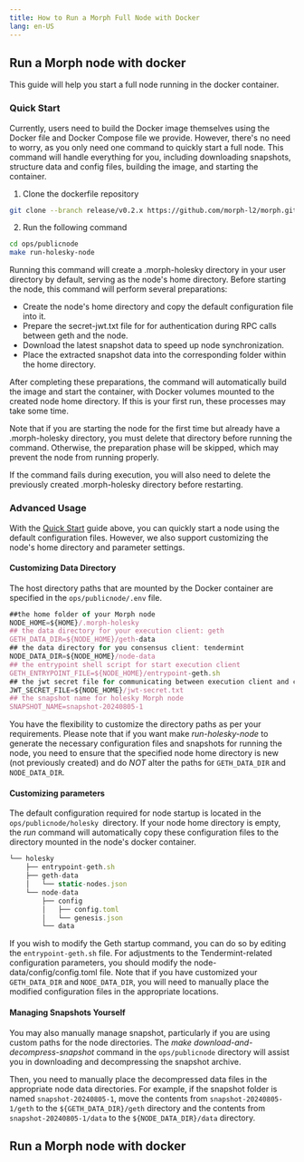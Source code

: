```yaml
---
title: How to Run a Morph Full Node with Docker
lang: en-US
---
```


## Run a Morph node with docker 

This guide will help you start a full node running in the docker container. 

### Quick Start

Currently, users need to build the Docker image themselves using the Docker file and Docker Compose file we provide. However, there's no need to worry, as you only need one command to quickly start a full node. This command will handle everything for you, including downloading snapshots, structure data and config files, building the image, and starting the container.

1. Clone the dockerfile repository

```bash
git clone --branch release/v0.2.x https://github.com/morph-l2/morph.git
```
2. Run the following command

```bash
cd ops/publicnode
make run-holesky-node
```

Running this command will create a .morph-holesky directory in your user directory by default, serving as the node's home directory. Before starting the node, this command will perform several preparations:

- Create the node's home directory and copy the default configuration file into it.
- Prepare the secret-jwt.txt file for for authentication during RPC calls between geth and the node.
- Download the latest snapshot data to speed up node synchronization.
- Place the extracted snapshot data into the corresponding folder within the home directory.

After completing these preparations, the command will automatically build the image and start the container, with Docker volumes mounted to the created node home directory. If this is your first run, these processes may take some time. 

Note that if you are starting the node for the first time but already have a .morph-holesky directory, you must delete that directory before running the command. Otherwise, the preparation phase will be skipped, which may prevent the node from running properly.

If the command fails during execution, you will also need to delete the previously created .morph-holesky directory before restarting.

### Advanced Usage

With the [Quick Start](#quick-start) guide above, you can quickly start a node using the default configuration files. However, we also support customizing the node's home directory and parameter settings.

#### Customizing Data Directory
The host directory paths that are mounted by the Docker container are specified in the ```ops/publicnode/.env``` file.

```javascript
##the home folder of your Morph node
NODE_HOME=${HOME}/.morph-holesky 
## the data directory for your execution client: geth
GETH_DATA_DIR=${NODE_HOME}/geth-data
## the data directory for you consensus client: tendermint
NODE_DATA_DIR=${NODE_HOME}/node-data
## the entrypoint shell script for start execution client
GETH_ENTRYPOINT_FILE=${NODE_HOME}/entrypoint-geth.sh
## the jwt secret file for communicating between execution client and consensus client via engine API
JWT_SECRET_FILE=${NODE_HOME}/jwt-secret.txt
## the snapshot name for holesky Morph node 
SNAPSHOT_NAME=snapshot-20240805-1
```

You have the flexibility to customize the directory paths as per your requirements. 
Please note that if you want make *run-holesky-node* to generate the necessary configuration files and snapshots for running the node, you need to ensure that the specified node home directory is new (not previously created) and do *NOT* alter the paths for ```GETH_DATA_DIR``` and ```NODE_DATA_DIR```.

#### Customizing parameters

The default configuration required for node startup is located in the ```ops/publicnode/holesky ```directory. If your node home directory is empty, the *run* command will automatically copy these configuration files to the directory mounted in the node's docker container.

```javascript
└── holesky
    ├── entrypoint-geth.sh
    ├── geth-data
    │   └── static-nodes.json
    └── node-data
        ├── config
        │   ├── config.toml
        │   └── genesis.json
        └── data
```

If you wish to modify the Geth startup command, you can do so by editing the ```entrypoint-geth.sh``` file. For adjustments to the Tendermint-related configuration parameters, you should modify the node-data/config/config.toml file.
Note that if you have customized your ```GETH_DATA_DIR``` and ```NODE_DATA_DIR```, you will need to manually place the modified configuration files in the appropriate locations.
#### Managing Snapshots Yourself

You may also manually manage snapshot, particularly if you are using custom paths for the node directories. 
The *make download-and-decompress-snapshot* command in the ```ops/publicnode``` directory will assist you in downloading and decompressing the snapshot archive.

Then, you need to manually place the decompressed data files in the appropriate node data directories.
For example, if the snapshot folder is named ```snapshot-20240805-1```, move the contents from ```snapshot-20240805-1/geth``` to the ```${GETH_DATA_DIR}/geth``` directory and the contents from ```snapshot-20240805-1/data``` to the ```${NODE_DATA_DIR}/data``` directory.


## Run a Morph node with docker 